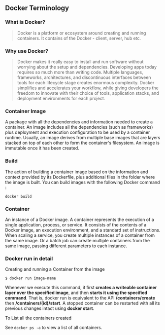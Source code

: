 ## Docker Terminology

### What is Docker?

> Docker is a platform or ecosystem around creating and running containers. It contains of the Docker - client, server, hub etc.

### Why use Docker?

> Docker makes it really easy to install and run software without worrying about the setup and dependencies.
> Developing apps today requires so much more than writing code. Multiple languages, frameworks, architectures, and discontinuous interfaces between tools for each lifecycle stage creates enormous complexity. Docker simplifies and accelerates your workflow, while giving developers the freedom to innovate with their choice of tools, application stacks, and deployment environments for each project.

### Container Image

A package with all the dependencies and information needed to create a container. An image includes all the dependencies (such as frameworks) plus deployment and execution configuration to be used by a container runtime. Usually, an image derives from multiple base images that are layers stacked on top of each other to form the container's filesystem. An image is immutable once it has been created.

### Build

The action of building a container image based on the information and context provided by its Dockerfile, plus additional files in the folder where the image is built. You can build images with the following Docker command : <br>
```
docker build
```

### Container

An instance of a Docker image. A container represents the execution of a single application, process, or service. It consists of the contents of a Docker image, an execution environment, and a standard set of instructions. When scaling a service, you create multiple instances of a container from the same image. Or a batch job can create multiple containers from the same image, passing different parameters to each instance.

### Docker run in detail

Creating and running a Container from the image

```
$ docker run image-name
```

Whenever we execute this command, it first **creates a writeable container layer over the specified image**, and then **starts it using the specified command**. That is, docker run is equivalent to the API **/containers/create** then **/containers/(id)/start**. A stopped container can be restarted with all its previous changes intact using **docker start**. 

To List all the containers created

See ```docker ps -a``` to view a list of all containers.

